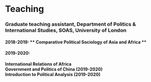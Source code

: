 # Teaching 

### Graduate teaching assistant, Department of Politics & International Studies, SOAS, University of London

#### 2018-2019: ** Comparative Political Sociology of Asia and Africa ** <br> 
#### 2019-2020: 
**International Relations of Africa** <br>
**Government and Politics of China (2019-2020)** <br>
**Introduction to Political Analysis (2019-2020)**
